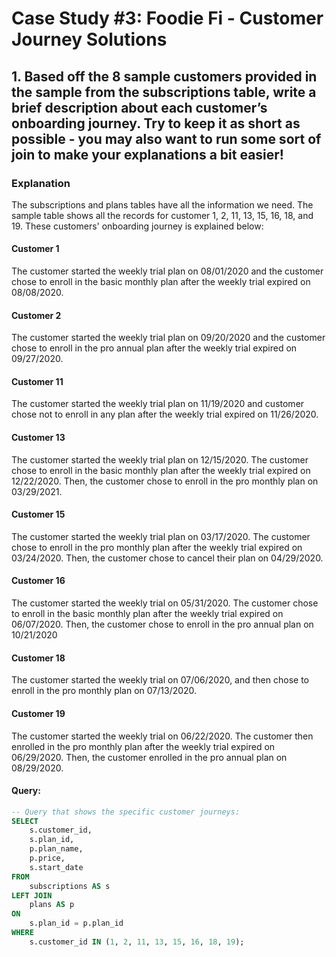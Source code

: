 # Case Study #3: Foodie Fi - Customer Journey Solutions

## 1. Based off the 8 sample customers provided in the sample from the subscriptions table, write a brief description about each customer’s onboarding journey.  Try to keep it as short as possible - you may also want to run some sort of join to make your explanations a bit easier!
### Explanation
The subscriptions and plans tables have all 
the information we need.  The sample table shows all the
records for customer 1, 2, 11, 13, 15, 16, 18, and 19.  These customers' onboarding journey is explained below: 
 
#### **Customer 1**
The customer started the weekly trial plan on 
08/01/2020 and the customer chose to enroll in 
the basic monthly plan after the weekly trial 
expired on 08/08/2020.

#### **Customer 2**
The customer started the weekly trial plan on 
09/20/2020 and the customer chose to enroll in
the pro annual plan after the weekly trial 
expired on 09/27/2020.

#### **Customer 11**
The customer started the weekly trial plan on
11/19/2020 and customer chose not to enroll in
any plan after the weekly trial expired on 
11/26/2020. 

#### **Customer 13**
The customer started the weekly trial plan on
12/15/2020. The customer chose to enroll in the
basic monthly plan after the weekly trial expired
on 12/22/2020.  Then, the customer chose to enroll 
in the pro monthly plan on 03/29/2021.

#### **Customer 15**
The customer started the weekly trial plan on
03/17/2020. The customer chose to enroll in the 
pro monthly plan after the weekly trial expired
on 03/24/2020.  Then, the customer chose to cancel
their plan on 04/29/2020.

#### **Customer 16**
The customer started the weekly trial on 
05/31/2020. The customer chose to enroll in the 
basic monthly plan after the weekly trial expired
on 06/07/2020.  Then, the customer chose to 
enroll in the pro annual plan on 10/21/2020

#### **Customer 18**
The customer started the weekly trial on 
07/06/2020, and then chose to enroll in the 
pro monthly plan on 07/13/2020.

#### **Customer 19**
The customer started the weekly trial on
06/22/2020. The customer then enrolled in the
pro monthly plan after the weekly trial expired
on 06/29/2020.  Then, the customer enrolled in 
the pro annual plan on 08/29/2020.

#### Query: 

```SQL
-- Query that shows the specific customer journeys:
SELECT 
	s.customer_id,
	s.plan_id,
	p.plan_name,
	p.price,
	s.start_date
FROM 
	subscriptions AS s
LEFT JOIN 
	plans AS p
ON
	s.plan_id = p.plan_id
WHERE
	s.customer_id IN (1, 2, 11, 13, 15, 16, 18, 19);
```
